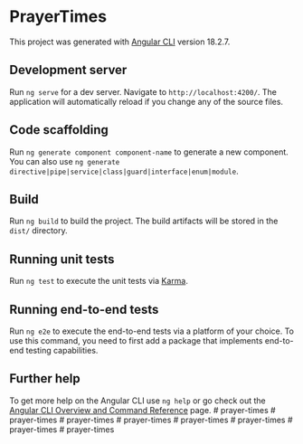 # PrayerTimes

This project was generated with [Angular CLI](https://github.com/angular/angular-cli) version 18.2.7.

## Development server

Run `ng serve` for a dev server. Navigate to `http://localhost:4200/`. The application will automatically reload if you change any of the source files.

## Code scaffolding

Run `ng generate component component-name` to generate a new component. You can also use `ng generate directive|pipe|service|class|guard|interface|enum|module`.

## Build

Run `ng build` to build the project. The build artifacts will be stored in the `dist/` directory.

## Running unit tests

Run `ng test` to execute the unit tests via [Karma](https://karma-runner.github.io).

## Running end-to-end tests

Run `ng e2e` to execute the end-to-end tests via a platform of your choice. To use this command, you need to first add a package that implements end-to-end testing capabilities.

## Further help

To get more help on the Angular CLI use `ng help` or go check out the [Angular CLI Overview and Command Reference](https://angular.dev/tools/cli) page.
#   p r a y e r - t i m e s  
 #   p r a y e r - t i m e s  
 #   p r a y e r - t i m e s  
 #   p r a y e r - t i m e s  
 #   p r a y e r - t i m e s  
 #   p r a y e r - t i m e s  
 #   p r a y e r - t i m e s  
 #   p r a y e r - t i m e s  
 